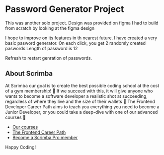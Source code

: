 # Password Generator Project

This was another solo project.
Design was provided on figma
I had to build from scratch by looking at the figma design

I hope to improve on its features in th nearest future.
I have created a very basic pasword generator.
On each click, you get 2 randomly created paswords
Length of password is 12

Refresh to restart genration of passwords.

## About Scrimba

At Scrimba our goal is to create the best possible coding school at the cost of a gym membership! 💜
If we succeed with this, it will give anyone who wants to become a software developer a realistic shot at succeeding, regardless of where they live and the size of their wallets 🎉
The Frontend Developer Career Path aims to teach you everything you need to become a Junior Developer, or you could take a deep-dive with one of our advanced courses 🚀

- [Our courses](https://scrimba.com/allcourses)
- [The Frontend Career Path](https://scrimba.com/learn/frontend)
- [Become a Scrimba Pro member](https://scrimba.com/pricing)

Happy Coding!
